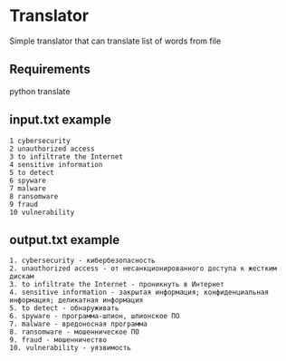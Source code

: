 # Translator
Simple translator that can translate list of words from file
## Requirements
python
translate
## input.txt example
```text
1 cybersecurity
2 unauthorized access
3 to infiltrate the Internet
4 sensitive information
5 to detect
6 spyware
7 malware
8 ransomware
9 fraud
10 vulnerability
```
## output.txt example
```text
1. cybersecurity - кибербезопасность
2. unauthorized access - от несанкционированного доступа к жестким дискам
3. to infiltrate the Internet - проникнуть в Интернет
4. sensitive information - закрытая информация; конфиденциальная информация; деликатная информация
5. to detect - обнаруживать
6. spyware - программа-шпион, шпионское ПО
7. malware - вредоносная программа
8. ransomware - мошенническое ПО
9. fraud - мошенничество
10. vulnerability - уязвимость
```
